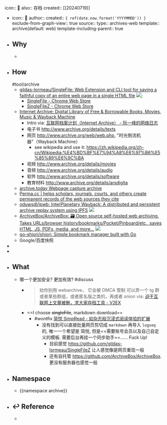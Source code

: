 icon:: 💾
also:: 存档
created:: [[20240719]]

  - icon:: 💾
    author:: 
    created:: ``{ ref(date.now.format('YYYYMMDD')) }``
    exclude-from-graph-view:: true
    source:: 
    type:: archives-web
    template:: archive(default: web)
    template-including-parent:: true
- ## Why
  -
- ## How 
  #tool/archive
  - [gildas-lormeau/SingleFile: Web Extension and CLI tool for saving a faithful copy of an entire web page in a single HTML file](https://github.com/gildas-lormeau/SingleFile) ![](https://img.shields.io/github/stars/gildas-lormeau/SingleFile);
    - [SingleFile - Chrome Web Store](https://chrome.google.com/webstore/detail/singlefile/mpiodijhokgodhhofbcjdecpffjipkle?hl=en)
    - [SingleFileZ - Chrome Web Store](https://chrome.google.com/webstore/detail/singlefilez/offkdfbbigofcgdokjemgjpdockaafjg/)
  - [Internet Archive: Digital Library of Free & Borrowable Books, Movies, Music & Wayback Machine](https://archive.org/)
    - Intro via: [互联网档案计划（Internet Archive） - 阮一峰的网络日志](https://www.ruanyifeng.com/blog/2007/11/internet_archive.html)
    - 电子书 http://www.archive.org/details/texts
    - 网页 http://www.archive.org/web/web.php, "时光倒流机器"（Wayback Machine）
      - see wikipedia and use it: https://zh.wikipedia.org/zh-cn/Wikipedia:%E4%BD%BF%E7%94%A8%E6%97%B6%E5%85%89%E6%9C%BA
    - 视频 http://www.archive.org/details/movies
    - 音频 http://www.archive.org/details/audio
    - 软件 http://www.archive.org/details/software
    - 教育材料 http://www.archive.org/details/arsdigita
  - [archive.today Webpage capture archive](https://archive.is/)
  - [Perma.cc | helps scholars, journals, courts, and others create permanent records of the web sources they cite](https://perma.cc/)
  - [oduwsdl/ipwb: InterPlanetary Wayback: A distributed and persistent archive replay system using IPFS](https://github.com/oduwsdl/ipwb) ![](https://img.shields.io/github/stars/oduwsdl/ipwb)
  - [ArchiveBox/ArchiveBox: 🗃 Open source self-hosted web archiving. Takes URLs/browser history/bookmarks/Pocket/Pinboard/etc., saves HTML, JS, PDFs, media, and more...](https://github.com/ArchiveBox/ArchiveBox) ![](https://img.shields.io/github/stars/ArchiveBox/ArchiveBox)
  - [go-shiori/shiori: Simple bookmark manager built with Go](https://github.com/go-shiori/shiori)
  - Google/百度快照
-
-
- ## What
  - 哪一个更加安全? 更加有效? #discuss
    - > 劝你别用 webarchive， 它会被 DMCA 管制
      可以弄一个 tg 群或者某些群组，或者匿名版之类的，再或者 onion
      via: [迫于互联网上文章被删，求大家存档工具 - V2EX](https://www.v2ex.com/t/797613)
    - ==I choose ~~singleFile~~, markdown download==
      - #wontfix [简悦 SimpRead - 如杂志般沉浸式阅读体验的扩展](http://ksria.com/simpread/)
        - 没有找到可以直接批量网页剪切成 `markdown` 再导入 `logseq` 的, 唯一一个希望是 简悦, 但是==需要账号会员以及自己自定义的模板. 需要后台再挂一个同步助手==...... Fuck Up!
          - 目前感觉 https://github.com/gildas-lormeau/SingleFileZ 让人感觉像是网页重现一般
          - 还有自托管 https://github.com/ArchiveBox/ArchiveBox. 更没有服务器也感觉一般
- ## Namespace
  - {{namespace archive}}
- ## ↩ Reference
  -